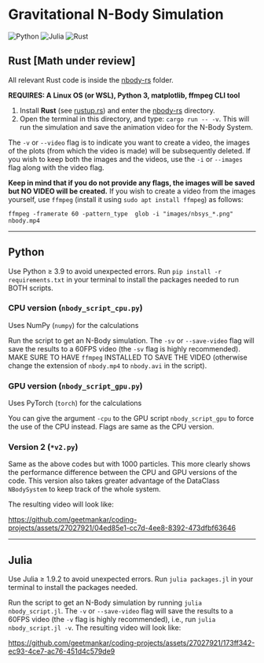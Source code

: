 # Gravitational N-Body Simulation
![Python](https://img.shields.io/badge/python-3670A0?style=for-the-badge&logo=python&logoColor=ffdd54)
![Julia](https://img.shields.io/badge/-Julia-9558B2?style=for-the-badge&logo=julia&logoColor=white)
![Rust](https://img.shields.io/badge/rust-%23000000.svg?style=for-the-badge&logo=rust&logoColor=white)

## Rust [Math under review]
All relevant Rust code is inside the [nbody-rs](https://github.com/geetmankar/coding-projects/tree/main/nbody-code/nbody-rs) folder.

**REQUIRES: A Linux OS (or WSL), Python 3, matplotlib, ffmpeg CLI tool**

1. Install **Rust** (see [rustup.rs](rustup.rs)) and enter the [nbody-rs](https://github.com/geetmankar/coding-projects/tree/main/nbody-code/nbody-rs) directory.
1. Open the terminal in this directory, and type: ```cargo run -- -v```. This will run the simulation and save the animation video for the N-Body System.

The `-v` or `--video` flag is to indicate you want to create a video, the images of the plots (from which the video is made) will be subsequently deleted. If you wish to keep both the images and the videos, use the `-i` or `--images` flag along with the video flag.

**Keep in mind that if you do not provide any flags, the images will be saved but NO VIDEO will be created.** If you wish to create a video from the images yourself, use `ffmpeg` (install it using `sudo apt install ffmpeg`) as follows:
```shell
ffmpeg -framerate 60 -pattern_type  glob -i "images/nbsys_*.png" nbody.mp4
```

---

## Python
Use Python $\geq$ 3.9 to avoid unexpected errors. Run `pip install -r requirements.txt` in your terminal to install the packages needed to run BOTH scripts.

### CPU version (`nbody_script_cpu.py`)

Uses NumPy (`numpy`) for the calculations

Run the script to get an N-Body simulation. The `-sv` or `--save-video` flag will save the results to a 60FPS video (the `-sv` flag is highly recommended). MAKE SURE TO HAVE `ffmpeg` INSTALLED TO SAVE THE VIDEO (otherwise change the extension of `nbody.mp4` to `nbody.avi` in the script).

### GPU version (`nbody_script_gpu.py`)

Uses PyTorch (`torch`) for the calculations

You can give the argument `-cpu` to the GPU script `nbody_script_gpu` to force the use of the CPU instead. Flags are same as the CPU version.

### Version 2 (`*v2.py`)

Same as the above codes but with $1000$ particles. This more clearly shows the performance difference between the CPU and GPU versions of the code. This version also takes greater advantage of the DataClass `NBodySystem` to keep track of the whole system.

The resulting video will look like:



https://github.com/geetmankar/coding-projects/assets/27027921/04ed85e1-cc7d-4ee8-8392-473dfbf63646



---

## Julia
Use Julia $\geq$ 1.9.2 to avoid unexpected errors. Run `julia packages.jl` in your terminal to install the packages needed.

Run the script to get an N-Body simulation by running `julia nbody_script.jl`. The `-v` or `--save-video` flag will save the results to a 60FPS video (the `-v` flag is highly recommended), i.e., run `julia nbody_script.jl -v`. The resulting video will look like:

https://github.com/geetmankar/coding-projects/assets/27027921/173ff342-ec93-4ce7-ac76-451d4c579de9


